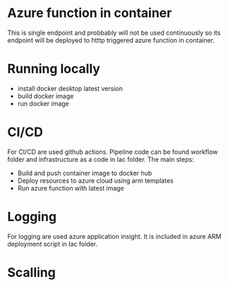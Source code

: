 
# Azure function in container

This is single endpoint and probbably will not be used continuously so its endpoint will be deployed to htttp triggered azure function in container. 

# Running locally

- install docker desktop latest version
- build docker image 
- run docker image

# CI/CD 

For CI/CD are used github actions. Pipeline code can be found workflow folder and infrastructure as a code in Iac folder. The main steps:
- Build and push container image to docker hub
- Deploy resources to azure cloud using arm templates
- Run azure function with latest image

 
# Logging

For logging are used azure application insight. It is included in azure ARM deployment script in Iac folder.

# Scalling
